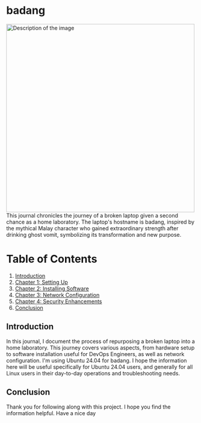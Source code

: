 # badang
<img src="img/badang.png" alt="Description of the image" width="500"/>
This journal chronicles the journey of a broken laptop given a second chance as a home laboratory. The laptop's hostname is badang, inspired by the mythical Malay character who gained extraordinary strength after drinking ghost vomit, symbolizing its transformation and new purpose.

# Table of Contents

1. [Introduction](#introduction)
2. [Chapter 1: Setting Up](./chapter1/README.md)
3. [Chapter 2: Installing Software](./chapter2/README.md)
4. [Chapter 3: Network Configuration](./chapter3/README.md)
5. [Chapter 4: Security Enhancements](./chapter4/README.md)
6. [Conclusion](#conclusion)

## Introduction
In this journal, I document the process of repurposing a broken laptop into a home laboratory. This journey covers various aspects, from hardware setup to software installation useful for DevOps Engineers, as well as network configuration. I'm using Ubuntu 24.04 for badang. I hope the information here will be useful specifically for Ubuntu 24.04 users, and generally for all Linux users in their day-to-day operations and troubleshooting needs.

## Conclusion

Thank you for following along with this project. I hope you find the information helpful. Have a nice day 
